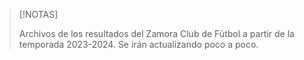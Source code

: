 > [!NOTAS]
>
> Archivos de los resultados del Zamora Club de Fútbol a partir de la temporada 2023-2024. Se irán actualizando poco a poco.
